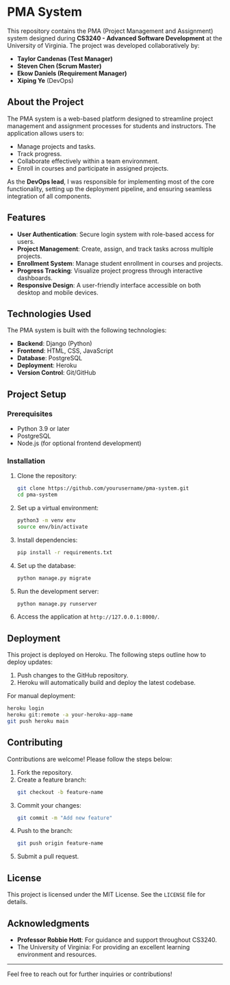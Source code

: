 # PMA System

This repository contains the PMA (Project Management and Assignment) system designed during **CS3240 - Advanced Software Development** at the University of Virginia. The project was developed collaboratively by:

- **Taylor Candenas (Test Manager)**
- **Steven Chen (Scrum Master)**
- **Ekow Daniels (Requirement Manager)**
- **Xiping Ye** (DevOps)

## About the Project
The PMA system is a web-based platform designed to streamline project management and assignment processes for students and instructors. The application allows users to:

- Manage projects and tasks.
- Track progress.
- Collaborate effectively within a team environment.
- Enroll in courses and participate in assigned projects.

As the **DevOps lead**, I was responsible for implementing most of the core functionality, setting up the deployment pipeline, and ensuring seamless integration of all components.

## Features
- **User Authentication**: Secure login system with role-based access for users.
- **Project Management**: Create, assign, and track tasks across multiple projects.
- **Enrollment System**: Manage student enrollment in courses and projects.
- **Progress Tracking**: Visualize project progress through interactive dashboards.
- **Responsive Design**: A user-friendly interface accessible on both desktop and mobile devices.

## Technologies Used
The PMA system is built with the following technologies:

- **Backend**: Django (Python)
- **Frontend**: HTML, CSS, JavaScript
- **Database**: PostgreSQL
- **Deployment**: Heroku
- **Version Control**: Git/GitHub

## Project Setup

### Prerequisites
- Python 3.9 or later
- PostgreSQL
- Node.js (for optional frontend development)

### Installation
1. Clone the repository:
   ```bash
   git clone https://github.com/yourusername/pma-system.git
   cd pma-system
   ```

2. Set up a virtual environment:
   ```bash
   python3 -m venv env
   source env/bin/activate
   ```

3. Install dependencies:
   ```bash
   pip install -r requirements.txt
   ```

4. Set up the database:
   ```bash
   python manage.py migrate
   ```

5. Run the development server:
   ```bash
   python manage.py runserver
   ```

6. Access the application at `http://127.0.0.1:8000/`.

## Deployment
This project is deployed on Heroku. The following steps outline how to deploy updates:

1. Push changes to the GitHub repository.
2. Heroku will automatically build and deploy the latest codebase.

For manual deployment:
```bash
heroku login
heroku git:remote -a your-heroku-app-name
git push heroku main
```

## Contributing
Contributions are welcome! Please follow the steps below:

1. Fork the repository.
2. Create a feature branch:
   ```bash
   git checkout -b feature-name
   ```
3. Commit your changes:
   ```bash
   git commit -m "Add new feature"
   ```
4. Push to the branch:
   ```bash
   git push origin feature-name
   ```
5. Submit a pull request.

## License
This project is licensed under the MIT License. See the `LICENSE` file for details.

## Acknowledgments
- **Professor Robbie Hott**: For guidance and support throughout CS3240.
- The University of Virginia: For providing an excellent learning environment and resources.

---

Feel free to reach out for further inquiries or contributions!



